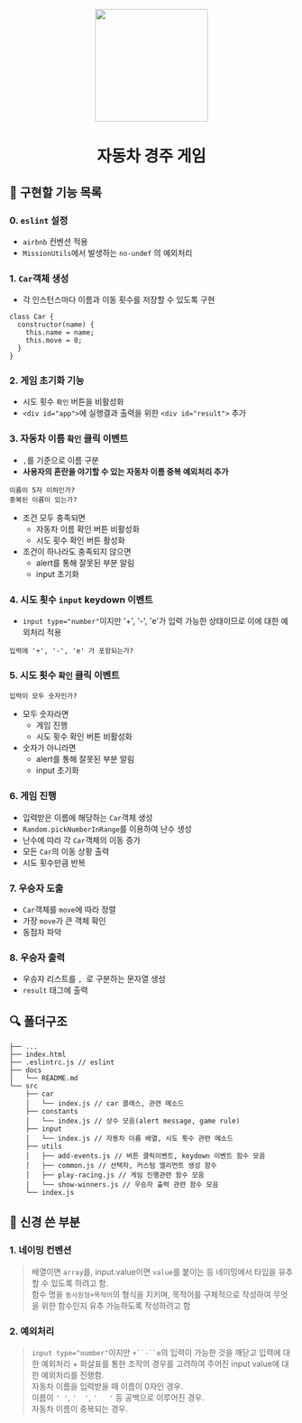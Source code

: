 <p align="middle" >
  <img width="200px;" src="https://github.com/woowacourse/javascript-racingcar-precourse/blob/main/images/racingcar_icon.png?raw=true"/>
</p>
<h1 align="middle">자동차 경주 게임</h1>

## 🎯 구현할 기능 목록
### 0. `eslint` 설정
- `airbnb` 컨벤션 적용
- `MissionUtils`에서 발생하는 `no-undef` 의 예외처리

### 1. `Car`객체 생성
- 각 인스턴스마다 이름과 이동 횟수를 저장할 수 있도록 구현
```
class Car {
  constructor(name) {
    this.name = name;
    this.move = 0;
  }
}
```

### 2. 게임 초기화 기능
- 시도 횟수 `확인` 버튼을 비활성화
- `<div id="app">`에 실행결과 출력을 위한 `<div id="result">` 추가

### 3. 자동차 이름 `확인` 클릭 이벤트
- `,`를 기준으로 이름 구분
- **사용자의 혼란을 야기할 수 있는 자동차 이름 중복 예외처리 추가**
``` 
이름이 5자 이하인가?
중복된 이름이 있는가?
```
- 조건 모두 충족되면 
    - 자동차 이름 확인 버튼 비활성화
    - 시도 횟수 확인 버튼 활성화
- 조건이 하나라도 충족되지 않으면
    - alert를 통해 잘못된 부분 알림
    - input 초기화

### 4. 시도 횟수 `input` keydown 이벤트
- `input type="number"`이지만 '+', '-', 'e'가 입력 가능한 상태이므로 이에 대한 예외처리 적용
```
입력에 '+', '-', 'e' 가 포함되는가?
```
### 5. 시도 횟수 `확인` 클릭 이벤트
```
입력이 모두 숫자인가?
```
- 모두 숫자라면
    - 게임 진행
    - 시도 횟수 확인 버튼 비활성화
- 숫자가 아니라면
    - alert를 통해 잘못된 부분 알림
    - input 초기화

### 6. 게임 진행
- 입력받은 이름에 해당하는 `Car`객체 생성
- `Random.pickNumberInRange`를 이용하여 난수 생성
- 난수에 따라 각 `Car`객체의 이동 증가
- 모든 `Car`의 이동 상황 출력
- 시도 횟수만큼 반복

### 7. 우승자 도출
- `Car`객체를 `move`에 따라 정렬
- 가장 `move`가 큰 객체 확인
- 동점자 파악

### 8. 우승자 출력
- 우승자 리스트를 `, `로 구분하는 문자열 생성
- `result` 태그에 출력

## 🔍 폴더구조

```plaintext
├── ...
├── index.html
├── .eslintrc.js // eslint 
├── docs
│   └── README.md
└── src
    ├── car
    │   └── index.js // car 클래스, 관련 메소드
    ├── constants
    │   └── index.js // 상수 모음(alert message, game rule)
    ├── input
    │   └── index.js // 자동차 이름 배열, 시도 횟수 관련 메소드
    ├── utils
    │   ├── add-events.js // 버튼 클릭이벤트, keydown 이벤트 함수 모음
    │   ├── common.js // 선택자, 커스텀 엘리먼트 생성 함수
    │   ├── play-racing.js // 게임 진행관련 함수 모음
    │   └── show-winners.js // 우승자 출력 관련 함수 모음
    └── index.js 
```

## :eyes: 신경 쓴 부분
### 1. 네이밍 컨벤션
> 배열이면 `array`를, input.value이면 `value`를 붙이는 등 네이밍에서 타입을 유추할 수 있도록 하려고 함.  
> 함수 명을 `동사원형+목적어`의 형식을 지키며, 목적어를 구체적으로 작성하여 무엇을 위한 함수인지 유추 가능하도록 작성하려고 함

### 2. 예외처리
> `input type="number"`이지만 `+``-``e`의 입력이 가능한 것을 깨닫고 입력에 대한 예외처리 + 화살표를 통한 조작의 경우를 고려하여 주어진 input value에 대한 예외처리를 진행함.  
> 자동차 이름을 입력받을 때 이름이 0자인 경우.  
> 이름이 `' '`, `'  '`, `'   '` 등 공백으로 이루어진 경우.  
> 자동차 이름이 중복되는 경우.
